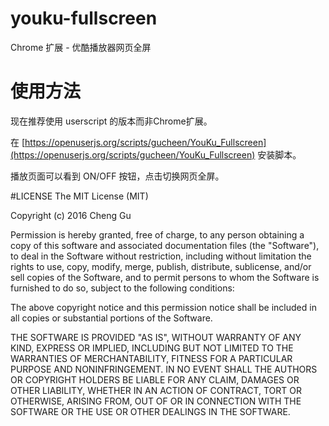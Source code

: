 # youku-fullscreen
Chrome 扩展 - 优酷播放器网页全屏

# 使用方法

现在推荐使用 userscript 的版本而非Chrome扩展。

在 [https://openuserjs.org/scripts/gucheen/YouKu_Fullscreen](https://openuserjs.org/scripts/gucheen/YouKu_Fullscreen) 安装脚本。

播放页面可以看到 ON/OFF 按钮，点击切换网页全屏。

#LICENSE
The MIT License (MIT)

Copyright (c) 2016 Cheng Gu

Permission is hereby granted, free of charge, to any person obtaining a copy
of this software and associated documentation files (the "Software"), to deal
in the Software without restriction, including without limitation the rights
to use, copy, modify, merge, publish, distribute, sublicense, and/or sell
copies of the Software, and to permit persons to whom the Software is
furnished to do so, subject to the following conditions:

The above copyright notice and this permission notice shall be included in all
copies or substantial portions of the Software.

THE SOFTWARE IS PROVIDED "AS IS", WITHOUT WARRANTY OF ANY KIND, EXPRESS OR
IMPLIED, INCLUDING BUT NOT LIMITED TO THE WARRANTIES OF MERCHANTABILITY,
FITNESS FOR A PARTICULAR PURPOSE AND NONINFRINGEMENT. IN NO EVENT SHALL THE
AUTHORS OR COPYRIGHT HOLDERS BE LIABLE FOR ANY CLAIM, DAMAGES OR OTHER
LIABILITY, WHETHER IN AN ACTION OF CONTRACT, TORT OR OTHERWISE, ARISING FROM,
OUT OF OR IN CONNECTION WITH THE SOFTWARE OR THE USE OR OTHER DEALINGS IN THE
SOFTWARE.
